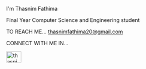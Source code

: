  I'm Thasnim Fathima 

Final Year Computer Science and Engineering student

TO REACH ME...
    thasnimfathima20@gmail.com

CONNECT WITH ME IN...

<a href="https://www.linkedin.com/in/thasnim-fathima-s-0a74b42b1" target="blank"> <img align="centre" src="https://github.com/user-attachments/assets/c9f7b19f-94af-4acd-a623-5f891669e86c" alt="thasnimfathima" height="30" width="40"/> </a>
